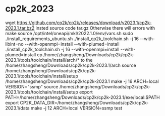 # cp2k_2023
wget https://github.com/cp2k/cp2k/releases/download/v2023.1/cp2k-2023.1.tar.bz2 insted source code tar.gz
Otherwise there will errors with make
source /opt/intel/oneapi/mkl/2022.1.0/env/vars.sh
sudo ./install_requirements_ubuntu.sh 
./install_cp2k_toolchain.sh -j 16 --with-libint=no --with-openmpi=install --with-plumed=install
./install_cp2k_toolchain.sh -j 16 --with-openmpi=install --with-plumed=install
cp /home/zhangsheng/Downloads/cp2k/cp2k-2023.1/tools/toolchain/install/arch/* to the /home/zhangsheng/Downloads/cp2k/cp2k-2023.1/arch
source /home/zhangsheng/Downloads/cp2k/cp2k-2023.1/tools/toolchain/install/setup
/home/zhangsheng/Downloads/cp2k/cp2k-2023.1
make -j 16 ARCH=local VERSION="ssmp"
source /home/zhangsheng/Downloads/cp2k/cp2k-2023.1/tools/toolchain/install/setup
export PATH=/home/zhangsheng/Downloads/cp2k/cp2k-2023.1/exe/local:$PATH
export CP2K_DATA_DIR=/home/zhangsheng/Downloads/cp2k/cp2k-2023.1/data
make -j 12 ARCH=local VERSION=ssmp test
